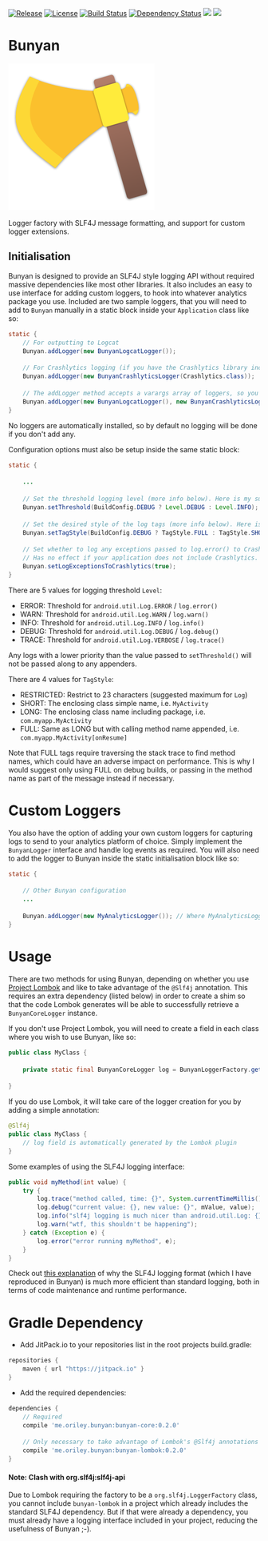 [![Release](https://jitpack.io/v/com.github.oriley-me/bunyan.svg)](https://jitpack.io/#com.github.oriley-me/bunyan) [![License](https://img.shields.io/badge/license-Apache%202.0-blue.svg)](http://www.apache.org/licenses/LICENSE-2.0) [![Build Status](https://travis-ci.org/oriley-me/bunyan.svg?branch=master)](https://travis-ci.org/oriley-me/bunyan) [![Dependency Status](https://www.versioneye.com/user/projects/56b6a5840a0ff50035ba881d/badge.svg?style=flat)](https://www.versioneye.com/user/projects/56b6a5840a0ff50035ba881d)
<a href="http://www.methodscount.com/?lib=me.oriley.bunyan%3Abunyan-core%3A0.1.1"><img src="https://img.shields.io/badge/bunyan_core-methods: 75 | deps: 20 | size: 13 KB-f44336.svg"></img></a> <a href="http://www.methodscount.com/?lib=me.oriley.bunyan%3Abunyan-lombok%3A0.2.0"><img src="https://img.shields.io/badge/bunyan_lombok-methods: 5 | deps: 20 | size: 3 KB-f44336.svg"></img></a>

# Bunyan
![Logo](artwork/icon.png)

Logger factory with SLF4J message formatting, and support for custom logger extensions.

## Initialisation

Bunyan is designed to provide an SLF4J style logging API without required massive dependencies like most other libraries.
It also includes an easy to use interface for adding custom loggers, to hook into whatever analytics package you use.
Included are two sample loggers, that you will need to add to `Bunyan` manually in a static block inside your
`Application` class like so:

```java
static {
    // For outputting to Logcat
    Bunyan.addLogger(new BunyanLogcatLogger());

    // For Crashlytics logging (if you have the Crashlytics library included in your application)
    Bunyan.addLogger(new BunyanCrashlyticsLogger(Crashlytics.class));

    // The addLogger method accepts a varargs array of loggers, so you can include multiple in the same call:
    Bunyan.addLogger(new BunyanLogcatLogger(), new BunyanCrashlyticsLogger(Crashlytics.class));
}
```

No loggers are automatically installed, so by default no logging will be done if you don't add any.

Configuration options must also be setup inside the same static block:

```java
static {

    ...

    // Set the threshold logging level (more info below). Here is my suggested configuration (defaults to INFO).
    Bunyan.setThreshold(BuildConfig.DEBUG ? Level.DEBUG : Level.INFO);

    // Set the desired style of the log tags (more info below). Here is a suggested configuration (defaults to SHORT).
    Bunyan.setTagStyle(BuildConfig.DEBUG ? TagStyle.FULL : TagStyle.SHORT);

    // Set whether to log any exceptions passed to log.error() to Crashlytics as Non-Fatals. Defaults to false.
    // Has no effect if your application does not include Crashlytics.
    Bunyan.setLogExceptionsToCrashlytics(true);
}
```

There are 5 values for logging threshold `Level`:

 * ERROR:  Threshold for `android.util.Log.ERROR` / `log.error()`
 * WARN:   Threshold for `android.util.Log.WARN` / `log.warn()`
 * INFO:   Threshold for `android.util.Log.INFO` / `log.info()`
 * DEBUG:  Threshold for `android.util.Log.DEBUG` / `log.debug()`
 * TRACE:  Threshold for `android.util.Log.VERBOSE` / `log.trace()`

Any logs with a lower priority than the value passed to `setThreshold()` will not be passed along to any appenders.

There are 4 values for `TagStyle`:

 * RESTRICTED:  Restrict to 23 characters (suggested maximum for `Log`)
 * SHORT:       The enclosing class simple name, i.e. `MyActivity`
 * LONG:        The enclosing class name including package, i.e. `com.myapp.MyActivity`
 * FULL:        Same as LONG but with calling method name appended, i.e. `com.myapp.MyActivity[onResume]`

 Note that FULL tags require traversing the stack trace to find method names, which could have an adverse impact on
 performance. This is why I would suggest only using FULL on debug builds, or passing in the method name as part of
 the message instead if necessary.

# Custom Loggers

You also have the option of adding your own custom loggers for capturing logs to send to your analytics platform of
choice. Simply implement the `BunyanLogger` interface and handle log events as required. You will also need to add
the logger to Bunyan inside the static initialisation block like so:

```java
static {

    // Other Bunyan configuration
    ...

    Bunyan.addLogger(new MyAnalyticsLogger()); // Where MyAnalyticsLogger is your custom class
}
```

# Usage

There are two methods for using Bunyan, depending on whether you use [Project Lombok](https://projectlombok.org/) and like
to take advantage of the `@Slf4j` annotation. This requires an extra dependency (listed below) in order to create a shim
so that the code Lombok generates will be able to successfully retrieve a `BunyanCoreLogger` instance.

If you don't use Project Lombok, you will need to create a field in each class where you wish to use Bunyan, like so:

```java
public class MyClass {

    private static final BunyanCoreLogger log = BunyanLoggerFactory.getLogger(MyClass.class);

}
```

If you do use Lombok, it will take care of the logger creation for you by adding a simple annotation:

```java
@Slf4j
public class MyClass {
    // log field is automatically generated by the Lombok plugin
}
```

Some examples of using the SLF4J logging interface:

```java
public void myMethod(int value) {
    try {
        log.trace("method called, time: {}", System.currentTimeMillis());
        log.debug("current value: {}, new value: {}", mValue, value);
        log.info("slf4j logging is much nicer than android.util.Log: {}, how much?: {}", true, Integer.MAX_VALUE);
        log.warn("wtf, this shouldn't be happening");
    } catch (Exception e) {
        log.error("error running myMethod", e);
    }
}
```

Check out [this explanation](http://www.slf4j.org/faq.html#logging_performance) of why the SLF4J logging format (which
I have reproduced in Bunyan) is much more efficient than standard logging, both in terms of code maintenance and runtime
performance.

# Gradle Dependency

 * Add JitPack.io to your repositories list in the root projects build.gradle:

```gradle
repositories {
    maven { url "https://jitpack.io" }
}
```

 * Add the required dependencies:

```gradle
dependencies {
    // Required
    compile 'me.oriley.bunyan:bunyan-core:0.2.0'

    // Only necessary to take advantage of Lombok's @Slf4j annotations
    compile 'me.oriley.bunyan:bunyan-lombok:0.2.0'
}
```

#### Note: Clash with org.slf4j:slf4j-api

Due to Lombok requiring the factory to be a `org.slf4j.LoggerFactory` class, you cannot include `bunyan-lombok` in a
project which already includes the standard SLF4J dependency. But if that were already a dependency, you must already
have a logging interface included in your project, reducing the usefulness of Bunyan ;-).
